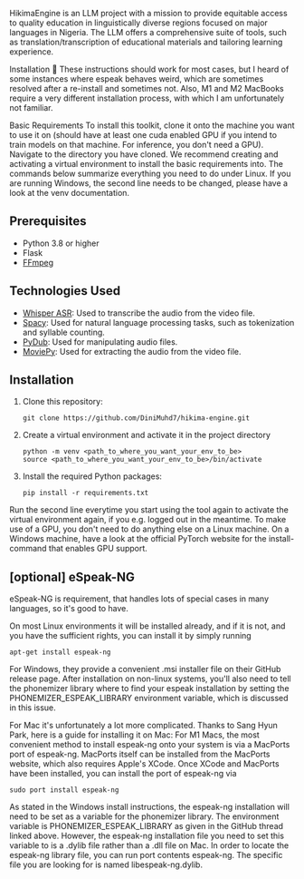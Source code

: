 HikimaEngine is an LLM project with a mission to provide equitable access to quality education in linguistically diverse regions focused on major languages in Nigeria. The LLM offers a comprehensive suite of tools, such as translation/transcription of educational materials and tailoring learning experience.

Installation 🦉
These instructions should work for most cases, but I heard of some instances where espeak behaves weird, which are sometimes resolved after a re-install and sometimes not. Also, M1 and M2 MacBooks require a very different installation process, with which I am unfortunately not familiar.

Basic Requirements
To install this toolkit, clone it onto the machine you want to use it on (should have at least one cuda enabled GPU if you intend to train models on that machine. For inference, you don't need a GPU). Navigate to the directory you have cloned. We recommend creating and activating a virtual environment to install the basic requirements into. The commands below summarize everything you need to do under Linux. If you are running Windows, the second line needs to be changed, please have a look at the venv documentation.

## Prerequisites

- Python 3.8 or higher
- Flask
- [FFmpeg](https://ffmpeg.org/download.html)

## Technologies Used

- [Whisper ASR](https://www.openai.com/research/whisper/): Used to transcribe the audio from the video file.
- [Spacy](https://spacy.io/): Used for natural language processing tasks, such as tokenization and syllable counting.
- [PyDub](http://pydub.com/): Used for manipulating audio files.
- [MoviePy](https://zulko.github.io/moviepy/): Used for extracting the audio from the video file.


## Installation

1. Clone this repository:
   ```
   git clone https://github.com/DiniMuhd7/hikima-engine.git
   ```
2. Create a virtual environment and activate it in the project directory
   ```
   python -m venv <path_to_where_you_want_your_env_to_be>
   source <path_to_where_you_want_your_env_to_be>/bin/activate
   ```

3. Install the required Python packages:
   ```
   pip install -r requirements.txt
   ```
Run the second line everytime you start using the tool again to activate the virtual environment again, if you e.g. logged out in the meantime. To make use of a GPU, you don't need to do anything else on a Linux machine. On a Windows machine, have a look at the official PyTorch website for the install-command that enables GPU support.

## [optional] eSpeak-NG
eSpeak-NG is requirement, that handles lots of special cases in many languages, so it's good to have.

On most Linux environments it will be installed already, and if it is not, and you have the sufficient rights, you can install it by simply running
```
apt-get install espeak-ng
```

For Windows, they provide a convenient .msi installer file on their GitHub release page. After installation on non-linux systems, you'll also need to tell the phonemizer library where to find your espeak installation by setting the PHONEMIZER_ESPEAK_LIBRARY environment variable, which is discussed in this issue.

For Mac it's unfortunately a lot more complicated. Thanks to Sang Hyun Park, here is a guide for installing it on Mac: For M1 Macs, the most convenient method to install espeak-ng onto your system is via a MacPorts port of espeak-ng. MacPorts itself can be installed from the MacPorts website, which also requires Apple's XCode. Once XCode and MacPorts have been installed, you can install the port of espeak-ng via
```
sudo port install espeak-ng
```

As stated in the Windows install instructions, the espeak-ng installation will need to be set as a variable for the phonemizer library. The environment variable is PHONEMIZER_ESPEAK_LIBRARY as given in the GitHub thread linked above. However, the espeak-ng installation file you need to set this variable to is a .dylib file rather than a .dll file on Mac. In order to locate the espeak-ng library file, you can run port contents espeak-ng. The specific file you are looking for is named libespeak-ng.dylib.




